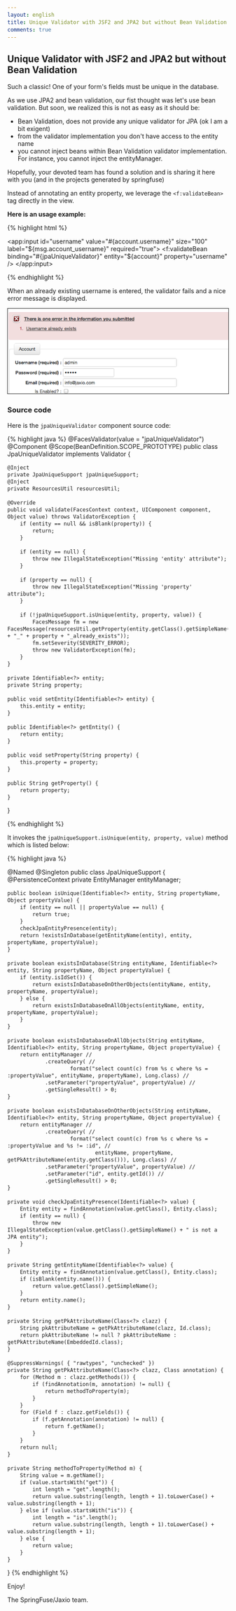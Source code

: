```yaml
---
layout: english
title: Unique Validator with JSF2 and JPA2 but without Bean Validation
comments: true
---
```

## Unique Validator with JSF2 and JPA2 but without Bean Validation

Such a classic! One of your form's fields must be unique in the database.

As we use JPA2 and bean validation, our fist thought was let's use bean validation.
But soon, we realized this is not as easy as it should be:

* Bean Validation, does not provide any unique validator for JPA (ok I am a bit exigent)
* from the validator implementation you don't have access to the entity name 
* you cannot inject beans within Bean Validation validator implementation. For instance, you cannot inject the entityManager.

Hopefully, your devoted team has found a solution and is sharing it here with you (and in the projects generated by springfuse)

Instead of annotating an entity property, we leverage the `<f:validateBean>` tag directly in the view.

__Here is an usage example:__

{% highlight html %}

<app:input id="username" value="#{account.username}" size="100" label="${msg.account_username}" required="true">
	<f:validateBean binding="#{jpaUniqueValidator}" entity="${account}" property="username" />
</app:input>

{% endhighlight %}

When an already existing username is entered, the validator fails and a nice error message is displayed.

<img border="1" src="/images/blog/2012-09-27/jpa-unique-validator.png"/> 

### Source code

Here is the `jpaUniqueValidator` component source code: 

{% highlight java %}
@FacesValidator(value = "jpaUniqueValidator")
@Component
@Scope(BeanDefinition.SCOPE_PROTOTYPE)
public class JpaUniqueValidator implements Validator {

    @Inject
    private JpaUniqueSupport jpaUniqueSupport;
    @Inject
    private ResourcesUtil resourcesUtil;

    @Override
    public void validate(FacesContext context, UIComponent component, Object value) throws ValidatorException {
        if (entity == null && isBlank(property)) {
            return;
        }

        if (entity == null) {
            throw new IllegalStateException("Missing 'entity' attribute");
        }

        if (property == null) {
            throw new IllegalStateException("Missing 'property' attribute");
        }

        if (!jpaUniqueSupport.isUnique(entity, property, value)) {
            FacesMessage fm = new FacesMessage(resourcesUtil.getProperty(entity.getClass().getSimpleName().toLowerCase() + "_" + property + "_already_exists"));
            fm.setSeverity(SEVERITY_ERROR);
            throw new ValidatorException(fm);
        }
    }

    private Identifiable<?> entity;
    private String property;

    public void setEntity(Identifiable<?> entity) {
        this.entity = entity;
    }

    public Identifiable<?> getEntity() {
        return entity;
    }

    public void setProperty(String property) {
        this.property = property;
    }

    public String getProperty() {
        return property;
    }
}

{% endhighlight %}

It invokes the `jpaUniqueSupport.isUnique(entity, property, value)` method which is listed below:

{% highlight java %}

@Named
@Singleton
public class JpaUniqueSupport {
    @PersistenceContext
    private EntityManager entityManager;

    public boolean isUnique(Identifiable<?> entity, String propertyName, Object propertyValue) {
        if (entity == null || propertyValue == null) {
            return true;
        }
        checkJpaEntityPresence(entity);
        return !existsInDatabase(getEntityName(entity), entity, propertyName, propertyValue);
    }

    private boolean existsInDatabase(String entityName, Identifiable<?> entity, String propertyName, Object propertyValue) {
        if (entity.isIdSet()) {
            return existsInDatabaseOnOtherObjects(entityName, entity, propertyName, propertyValue);
        } else {
            return existsInDatabaseOnAllObjects(entityName, entity, propertyName, propertyValue);
        }
    }

    private boolean existsInDatabaseOnAllObjects(String entityName, Identifiable<?> entity, String propertyName, Object propertyValue) {
        return entityManager //
                .createQuery( //
                        format("select count(c) from %s c where %s = :propertyValue", entityName, propertyName), Long.class) //
                .setParameter("propertyValue", propertyValue) //
                .getSingleResult() > 0;
    }

    private boolean existsInDatabaseOnOtherObjects(String entityName, Identifiable<?> entity, String propertyName, Object propertyValue) {
        return entityManager //
                .createQuery( //
                        format("select count(c) from %s c where %s = :propertyValue and %s != :id", //
                                entityName, propertyName, getPkAttributeName(entity.getClass())), Long.class) //
                .setParameter("propertyValue", propertyValue) //
                .setParameter("id", entity.getId()) //
                .getSingleResult() > 0;
    }

    private void checkJpaEntityPresence(Identifiable<?> value) {
        Entity entity = findAnnotation(value.getClass(), Entity.class);
        if (entity == null) {
            throw new IllegalStateException(value.getClass().getSimpleName() + " is not a JPA entity");
        }
    }

    private String getEntityName(Identifiable<?> value) {
        Entity entity = findAnnotation(value.getClass(), Entity.class);
        if (isBlank(entity.name())) {
            return value.getClass().getSimpleName();
        }
        return entity.name();
    }

    private String getPkAttributeName(Class<?> clazz) {
        String pkAttributeName = getPkAttributeName(clazz, Id.class);
        return pkAttributeName != null ? pkAttributeName : getPkAttributeName(EmbeddedId.class);
    }

    @SuppressWarnings( { "rawtypes", "unchecked" })
    private String getPkAttributeName(Class<?> clazz, Class annotation) {
        for (Method m : clazz.getMethods()) {
            if (findAnnotation(m, annotation) != null) {
                return methodToProperty(m);
            }
        }
        for (Field f : clazz.getFields()) {
            if (f.getAnnotation(annotation) != null) {
                return f.getName();
            }
        }
        return null;
    }

    private String methodToProperty(Method m) {
        String value = m.getName();
        if (value.startsWith("get")) {
            int length = "get".length();
            return value.substring(length, length + 1).toLowerCase() + value.substring(length + 1);
        } else if (value.startsWith("is")) {
            int length = "is".length();
            return value.substring(length, length + 1).toLowerCase() + value.substring(length + 1);
        } else {
            return value;
        }
    }
}
{% endhighlight %}


Enjoy!

The SpringFuse/Jaxio team.